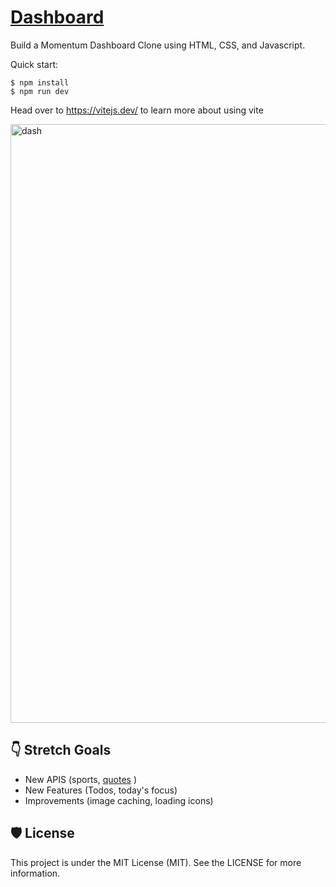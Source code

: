 # [Dashboard]()

Build a Momentum Dashboard Clone using HTML, CSS, and Javascript.

Quick start:

```
$ npm install
$ npm run dev
````

Head over to https://vitejs.dev/ to learn more about using vite

<img width="958" alt="dash" src="https://github.com/JavascriptDon/Javascript-Fundamentals/assets/101202952/eb119ffd-2e3a-47cf-8faf-52930caacdfc">

## 👇 Stretch Goals

- New APIS (sports, [quotes](https://github.com/lukePeavey/quotable) )
- New Features (Todos, today's focus)
- Improvements (image caching, loading icons)


## 🛡️ License

This project is under the MIT License (MIT). See the LICENSE for more information.


